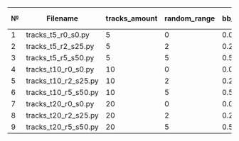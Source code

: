 | №  | Filename              | tracks_amount | random_range | bb_skip_percent | metric SOFT | metric STRONG |
|----|-----------------------|----------------|---------------|------------------|-------------------|--------------------|
| 1  | tracks_t5_r0_s0.py    | 5              | 0             | 0.0              | 0.9838              | 0.               |
| 2  | tracks_t5_r2_s25.py   | 5              | 2             | 0.25             | 0.6752              | 0.               |
| 3  | tracks_t5_r5_s50.py   | 5              | 5             | 0.5              | 0.4791              | 0.               |
| 4  | tracks_t10_r0_s0.py   | 10             | 0             | 0.0              | 0.9114              | 0.               |
| 5  | tracks_t10_r2_s25.py  | 10             | 2             | 0.25             | 0.2346              | 0.               |
| 6  | tracks_t10_r5_s50.py  | 10             | 5             | 0.5              | 0.2095              | 0.               |
| 7  | tracks_t20_r0_s0.py   | 20             | 0             | 0.0              | 0.9494              | 0.               |
| 8  | tracks_t20_r2_s25.py  | 20             | 2             | 0.25             | 0.1122              | 0.               |
| 9  | tracks_t20_r5_s50.py  | 20             | 5             | 0.5              | 0.0743              | 0.               |
